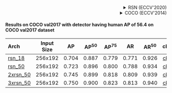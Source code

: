 <!-- [ALGORITHM] -->

<details>
<summary align="right">RSN (ECCV'2020)</summary>

```bibtex
@misc{cai2020learning,
    title={Learning Delicate Local Representations for Multi-Person Pose Estimation},
    author={Yuanhao Cai and Zhicheng Wang and Zhengxiong Luo and Binyi Yin and Angang Du and Haoqian Wang and Xinyu Zhou and Erjin Zhou and Xiangyu Zhang and Jian Sun},
    year={2020},
    eprint={2003.04030},
    archivePrefix={arXiv},
    primaryClass={cs.CV}
}
```

</details>

<!-- [DATASET] -->

<details>
<summary align="right">COCO (ECCV'2014)</summary>

```bibtex
@inproceedings{lin2014microsoft,
  title={Microsoft coco: Common objects in context},
  author={Lin, Tsung-Yi and Maire, Michael and Belongie, Serge and Hays, James and Perona, Pietro and Ramanan, Deva and Doll{\'a}r, Piotr and Zitnick, C Lawrence},
  booktitle={European conference on computer vision},
  pages={740--755},
  year={2014},
  organization={Springer}
}
```

</details>

#### Results on COCO val2017 with detector having human AP of 56.4 on COCO val2017 dataset

| Arch  | Input Size | AP | AP<sup>50</sup> | AP<sup>75</sup> | AR | AR<sup>50</sup> | ckpt | log |
| :-------------- | :-----------: | :------: | :------: | :------: | :------: | :------: |:------: |:------: |
| [rsn_18](/configs/body/2d_kpt_sview_rgb_img/topdown_heatmap/coco/rsn18_coco_256x192.py) | 256x192 | 0.704 | 0.887 | 0.779 | 0.771 | 0.926 | [ckpt](https://download.openmmlab.com/mmpose/top_down/rsn/rsn18_coco_256x192-72f4b4a7_20201127.pth) | [log](https://download.openmmlab.com/mmpose/top_down/rsn/rsn18_coco_256x192_20201127.log.json) |
| [rsn_50](/configs/body/2d_kpt_sview_rgb_img/topdown_heatmap/coco/rsn50_coco_256x192.py) | 256x192 | 0.723 | 0.896 | 0.800 | 0.788 | 0.934 | [ckpt](https://download.openmmlab.com/mmpose/top_down/rsn/rsn50_coco_256x192-72ffe709_20201127.pth) | [log](https://download.openmmlab.com/mmpose/top_down/rsn/rsn50_coco_256x192_20201127.log.json) |
| [2xrsn_50](/configs/body/2d_kpt_sview_rgb_img/topdown_heatmap/coco/2xrsn50_coco_256x192.py) | 256x192 | 0.745 | 0.899 | 0.818 | 0.809 | 0.939 | [ckpt](https://download.openmmlab.com/mmpose/top_down/rsn/2xrsn50_coco_256x192-50648f0e_20201127.pth) | [log](https://download.openmmlab.com/mmpose/top_down/rsn/2xrsn50_coco_256x192_20201127.log.json) |
| [3xrsn_50](/configs/body/2d_kpt_sview_rgb_img/topdown_heatmap/coco/3xrsn50_coco_256x192.py) | 256x192 | 0.750 | 0.900 | 0.823 | 0.813 | 0.940 | [ckpt](https://download.openmmlab.com/mmpose/top_down/rsn/3xrsn50_coco_256x192-58f57a68_20201127.pth) | [log](https://download.openmmlab.com/mmpose/top_down/rsn/3xrsn50_coco_256x192_20201127.log.json) |

